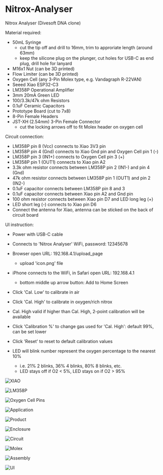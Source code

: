 # Nitrox-Analyser
Nitrox Analyser (Divesoft DNA clone)

Material required:
- 50mL Syringe
  - cut the tip off and drill to 16mm, trim to approriate length (around 63mm)
  - keep the silicone plug on the plunger, cut holes for USB-C as end plug, drill hole for lanyard
- M16x1 Nut (can be 3D printed)
- Flow Limiter (can be 3D printed)
- Oxygen Cell (any 3-Pin Molex type, e.g. Vandagraph R-22VAN)
- Seeed Xiao ESP32-C3
- LM358P Operational Amplifier
- 3mm 20mA Green LED
- 100/3.3k/47k ohm Resistors
- 0.1uF Ceramic Capacitors
- Prototype Board (cut to 7x8)
- 8-Pin Female Headers
- JST-XH (2.54mm) 3-Pin Female Connector 
  - cut the locking arrows off to fit Molex header on oxygen cell

Circuit connection:
- LM358P pin 8 (Vcc) connects to Xiao 3V3 pin
- LM358P pin 4 (Gnd) connects to Xiao Gnd pin and Oxygen Cell pin 1 (-)
- LM358P pin 3 (IN1+) connects to Oxygen Cell pin 3 (+)
- LM358P pin 1 (OUT1) connects to Xiao pin A2
- 3.3k ohm resistor connects between LM358P pin 2 (IN1-) and pin 4 (Gnd)
- 47k ohm resistor connects between LM358P pin 1 (OUT1) and pin 2 (IN2-)
- 0.1uF capacitor connects between LM358P pin 8 and 3
- 0.1uF capacitor connects between Xiao pin A2 and Gnd pin
- 100 ohm resistor connects between Xiao pin D7 and LED long leg (+)
- LED short leg (-) connects to Xiao pin D6
- Connect the antenna for Xiao, antenna can be sticked on the back of circuit board

UI instruction:
- Power with USB-C cable
- Connects to 'Nitrox Analyser' WiFi, password: 12345678
- Browser open URL: 192.168.4.1/upload_page
  - upload 'icon.png' file
- iPhone connects to the WiFi, in Safari open URL: 192.168.4.1
  - bottom middle up arrow button: Add to Home Screen

- Click 'Cal. Low' to calibrate in air
- Click 'Cal. High' to calibrate in oxygen/rich nitrox
- Cal. High valid if higher than Cal. High, 2-point calibration will be available
- Click 'Calibration %' to change gas used for 'Cal. High': default 99%, can be set lower
- Click 'Reset' to reset to default calibration values
- LED will blink number represent the oxygen percentage to the nearest 10%
  - i.e. 21% 2 blinks, 36% 4 blinks, 80% 8 blinks, etc.
  - LED stays off if O2 < 5%, LED stays on if O2 > 95%


![XIAO](https://github.com/user-attachments/assets/92628dc2-1203-4df5-9cec-ce2de9f65083)

![LM358P](https://github.com/user-attachments/assets/b563ac9e-4f2a-46f4-8005-01352d2ef6d4)

![Oxygen Cell Pins](https://github.com/user-attachments/assets/5c718693-d192-4fa3-aa83-9e6fb3a2a578)

![Application](https://github.com/user-attachments/assets/6894ee7f-4e87-4048-bef6-d057e59bdfe7)

![Product](https://github.com/user-attachments/assets/9853c3bc-4ee1-4948-8fd0-8cde303de41d)

![Enclosure](https://github.com/user-attachments/assets/ad1d1af0-f6ba-48ae-a212-db448d5b1964)

![Circuit](https://github.com/user-attachments/assets/d621241e-beb7-4ba8-9ea7-a63a3d2cf5c9)

![Molex](https://github.com/user-attachments/assets/ee2de589-29ee-42ea-957a-d1b495cb2d3e)

![Assembly](https://github.com/user-attachments/assets/f30ab0ac-960e-434c-9a17-6c7a5371962d)

![UI](https://github.com/user-attachments/assets/9fec3368-fb29-4084-aa26-98c19376601a)
